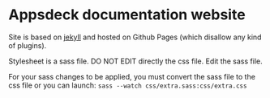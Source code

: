 Appsdeck documentation website
========

Site is based on [jekyll](http://jekyllrb.com/) and hosted on Github Pages (which disallow any kind of plugins).

Stylesheet is a sass file. DO NOT EDIT directly the css file. Edit the sass file.

For your sass changes to be applied, you must convert the sass file to the css file or you can launch:
`sass --watch css/extra.sass:css/extra.css`
